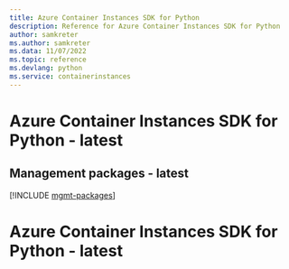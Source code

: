 ```yaml
---
title: Azure Container Instances SDK for Python
description: Reference for Azure Container Instances SDK for Python
author: samkreter
ms.author: samkreter
ms.data: 11/07/2022
ms.topic: reference
ms.devlang: python
ms.service: containerinstances
---
```

# Azure Container Instances SDK for Python - latest

## Management packages - latest
[!INCLUDE [mgmt-packages](container-instances-mgmt-index.md)]
# Azure Container Instances SDK for Python - latest